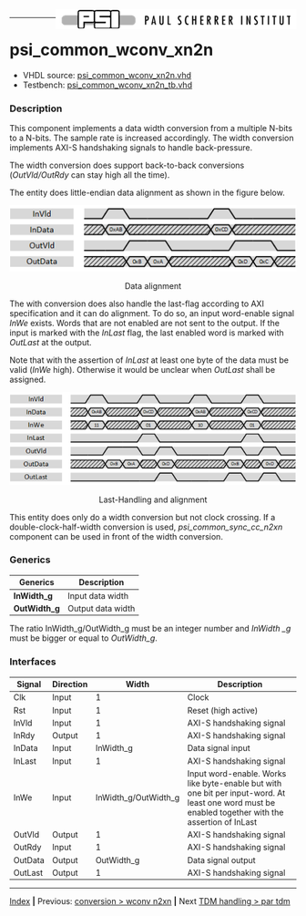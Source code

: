 <img align="right" src="../psi_logo.png">

***
# psi_common_wconv_xn2n

- VHDL source: [psi_common_wconv_xn2n.vhd](../../hdl/psi_common_wconv_xn2n.vhd)
- Testbench: [psi_common_wconv_xn2n_tb.vhd](../../testbench/psi_common_wconv_xn2n_tb/psi_common_wconv_xn2n_tb.vhd)

### Description
This component implements a data width conversion from a multiple N-bits to a N-bits. The sample rate is increased accordingly. The width conversion implements AXI-S handshaking signals to handle back-pressure.

The width conversion does support back-to-back conversions (*OutVld/OutRdy* can stay high all the time).

The entity does little-endian data alignment as shown in the figure below.

<p align="center"> <img src="ch7_2_fig13.png"> </p>
<p align="center"> Data alignment </p>

The with conversion does also handle the last-flag according to AXI specification and it can do alignment. To do so, an input word-enable signal *InWe* exists. Words that are not enabled are not sent to the output. If the input is marked with the *InLast* flag, the last enabled word is marked with *OutLast* at the output.

Note that with the assertion of *InLast* at least one byte of the data must be valid (*InWe* high). Otherwise it would be unclear when *OutLast* shall be assigned.

<p align="center"> <img src="ch7_2_fig14.png"> </p>
<p align="center"> Last-Handling and alignment </p>

This entity does only do a width conversion but not clock crossing. If a double-clock-half-width conversion is used, *psi\_common\_sync\_cc\_n2xn* component can be used in front of the
width conversion.

### Generics
Generics        | Description
----------------|------------------
**InWidth\_g**  |Input data width
**OutWidth\_g** |Output data width

The ratio InWidth\_g/OutWidth\_g must be an integer number and *InWidth \_g* must be bigger or equal to *OutWidth\_g*.

### Interfaces
Signal          | Direction | Width           | Description     
----------------|-----------|-----------------|-----------------               
Clk             | Input     | 1               | Clock           
Rst             | Input     | 1               | Reset (high active)                 
InVld           | Input     | 1               | AXI-S handshaking signal          
InRdy           | Output    | 1               | AXI-S handshaking     signal          
InData          | Input     | InWidth\_g      | Data signal input           
InLast          | Input     | 1               | AXI-S handshaking signal
InWe            | Input     | InWidth\_g/OutWidth\_g  | Input word-enable. Works like byte-enable but with one bit per input-word. At least one word must be enabled together with the assertion of InLast   
OutVld          | Output    | 1               | AXI-S handshaking signal          
OutRdy          | Input     | 1               | AXI-S handshaking signal          
OutData         | Output    | OutWidth\_g     | Data signal output          
OutLast         | Output    | 1               | AXI-S handshaking signal          

***
[Index](../psi_common_index.md) **|** Previous: [conversion > wconv n2xn](../ch7_conversions/ch7_1_wconv_n2xn.md) **|** Next [TDM handling > par tdm](../ch8_tdm_handling/ch8_1_par_tdm.md)
